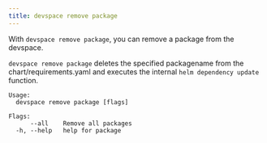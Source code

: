```yaml
---
title: devspace remove package
---
```


With `devspace remove package`, you can remove a package from the devspace.  

`devspace remove package` deletes the specified packagename from the chart/requirements.yaml and executes the internal `helm dependency update` function.  

```
Usage:
  devspace remove package [flags]

Flags:
      --all    Remove all packages
  -h, --help   help for package
```
